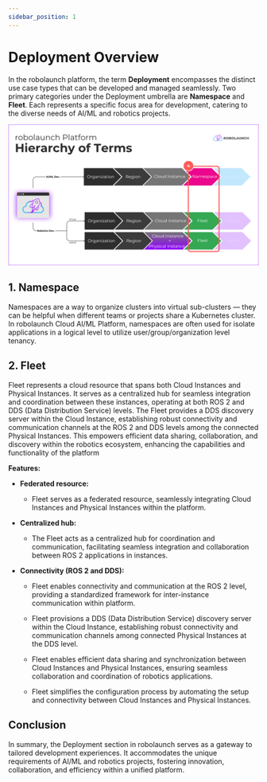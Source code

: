 ```yaml
---
sidebar_position: 1
---
```


# Deployment Overview

In the robolaunch platform, the term **Deployment** encompasses the distinct use case types that can be developed and managed seamlessly. Two primary categories under the Deployment umbrella are **Namespace** and **Fleet**. Each represents a specific focus area for development, catering to the diverse needs of AI/ML and robotics projects.

![Deployment Overview](https://raw.githubusercontent.com/robolaunch/trademark/main/repository-media/docs/user-guide/deployment/img/deployment-overview.png)

## 1. Namespace 
    
Namespaces are a way to organize clusters into virtual sub-clusters — they can be helpful when different teams or projects share a Kubernetes cluster. In robolaunch Cloud AI/ML Platform, namespaces are often used for isolate applications in a logical level to utilize user/group/organization level tenancy.

## 2. Fleet

Fleet represents a cloud resource that spans both Cloud Instances and Physical Instances. It serves as a centralized hub for seamless integration and coordination between these instances, operating at both ROS 2 and DDS (Data Distribution Service) levels. The Fleet provides a DDS discovery server within the Cloud Instance, establishing robust connectivity and communication channels at the ROS 2 and DDS levels among the connected Physical Instances. This empowers efficient data sharing, collaboration, and discovery within the robotics ecosystem, enhancing the capabilities and functionality of the platform

**Features:**

- **Federated resource:** 
    - Fleet serves as a federated resource, seamlessly integrating Cloud Instances and Physical Instances within the platform.

- **Centralized hub:** 
    - The Fleet acts as a centralized hub for coordination and communication, facilitating seamless integration and collaboration between ROS 2 applications in instances.

- **Connectivity (ROS 2 and DDS):** 
    - Fleet enables connectivity and communication at the ROS 2 level, providing a standardized framework for inter-instance communication within platform.

    - Fleet provisions a DDS (Data Distribution Service) discovery server within the Cloud Instance, establishing robust connectivity and communication channels among connected Physical Instances at the DDS level.

    - Fleet enables efficient data sharing and synchronization between Cloud Instances and Physical Instances, ensuring seamless collaboration and coordination of robotics applications.

    - Fleet simplifies the configuration process by automating the setup and connectivity between Cloud Instances and Physical Instances.

## Conclusion

In summary, the Deployment section in robolaunch serves as a gateway to tailored development experiences. It accommodates the unique requirements of AI/ML and robotics projects, fostering innovation, collaboration, and efficiency within a unified platform.

